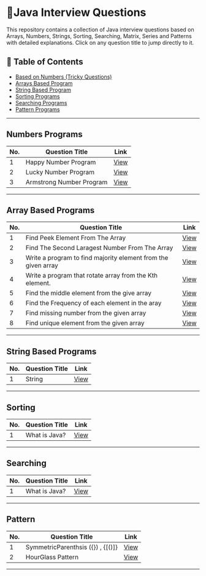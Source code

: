 # 🎯Java Interview Questions

This repository contains a collection of Java interview questions based on Arrays, Numbers, Strings, Sorting, Searching, Matrix, Series and Patterns  with detailed explanations. Click on any question title to jump directly to it.


## 📜 Table of Contents
- [Based on Numbers (Tricky Questions)](#numbers-programs)
- [Arrays Based Program](#array-based-programs)
- [String Based Program](#string-based-programs)
- [Sorting Programs](#sorting)
- [Searching Programs](#searching)
- [Pattern Programs](#pattern)

---

## Numbers Programs


| No. | Question Title | Link |
|----|--------------|------|
| 1  | Happy Number Program | [View](https://github.com/Prashant2468/Java-Practice-Questions/blob/main/Numbers/HappyNumber.java) |
| 2  | Lucky Number Program | [View](https://github.com/Prashant2468/Java-Practice-Questions/blob/main/Numbers/LuckyNumber.java) |
| 3  | Armstrong Number Program | [View](https://github.com/Prashant2468/Java-Practice-Questions/blob/main/Numbers/ArmstrongNumber.java) |

---

## Array Based Programs

| No. | Question Title | Link |
|----|--------------|------|
| 1  | Find Peek Element From The Array| [View](https://github.com/Prashant2468/Java-Practice-Questions/blob/main/Arrays/PeekElement.java) |
| 2  | Find The Second Laragest Number From The Array| [View](https://github.com/Prashant2468/Java-Practice-Questions/blob/main/Arrays/SecondLargestNumber.java) |
| 3  | Write a program to find majority element from the given array | [View](https://github.com/Prashant2468/Java-Practice-Questions/blob/main/Arrays/MajorityElement.java)|
| 4  | Write a program that rotate array from the Kth element. | [View](https://github.com/Prashant2468/Java-Practice-Questions/blob/main/Arrays/Rotate_from_kth_element) 
| 5  | Find the middle element from the give array | [View](https://github.com/Prashant2468/Java-Practice-Questions/blob/main/Arrays/FindMid.java) 
| 6  | Find the Frequency of each element in the aray | [View](https://github.com/Prashant2468/Java-Practice-Questions/blob/main/Arrays/CountFrequency.java) 
| 7  | Find missing number from the given array | [View](https://github.com/Prashant2468/Java-Practice-Questions/blob/main/Arrays/MissingNumber.java) 
| 8  | Find unique element from the given array | [View](https://github.com/Prashant2468/Java-Practice-Questions/blob/main/Arrays/FindUniqueElement.java) 

---

## String Based Programs

| No. | Question Title | Link |
|----|--------------|------|
| 1  | String| [View](questions/what-is-java.md) |

---

## Sorting

| No. | Question Title | Link |
|----|--------------|------|
| 1  | What is Java? | [View](questions/what-is-java.md) |

---

## Searching

| No. | Question Title | Link |
|----|--------------|------|
| 1  | What is Java? | [View](questions/what-is-java.md) |

---

## Pattern

| No. | Question Title | Link |
|----|--------------|------|
| 1  | SymmetricParenthsis ({}) , {[()]} | [View](https://github.com/Prashant2468/Java-Practice-Questions/blob/main/Parenthesis/SymmetricParenthsis.java) |
| 2  | HourGlass Pattern| [View](https://github.com/Prashant2468/Java-Practice-Questions/blob/main/Patterns/HourGlassWithChar.java) |



---

